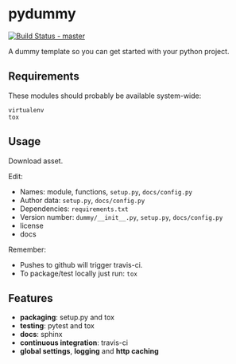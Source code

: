 # pydummy

[![Build Status - master](https://travis-ci.org/PedrosWits/pydummy.svg?branch=master)](https://travis-ci.org/PedrosWits/pydummy)

A dummy template so you can get started with your python project.

## Requirements

These modules should probably be available system-wide:

```
virtualenv
tox
```

## Usage

Download asset.

Edit:

- Names: module, functions, `setup.py`, `docs/config.py`
- Author data: `setup.py`, `docs/config.py`
- Dependencies: `requirements.txt`
- Version number: `dummy/__init__.py`, `setup.py`, `docs/config.py`
- license
- docs

Remember:

- Pushes to github will trigger travis-ci.
- To package/test locally just run: `tox`


## Features

- **packaging**: setup.py and tox
- **testing**: pytest and tox
- **docs**: sphinx
- **continuous integration**: travis-ci
- **global settings**, **logging** and **http caching**
